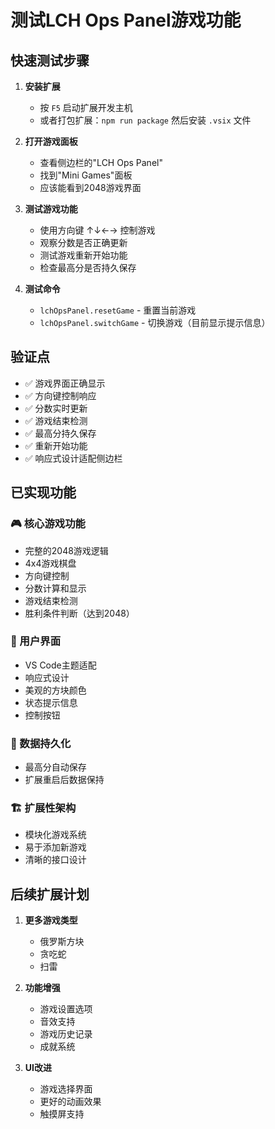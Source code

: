 # 测试LCH Ops Panel游戏功能

## 快速测试步骤

1. **安装扩展**
   - 按 `F5` 启动扩展开发主机
   - 或者打包扩展：`npm run package` 然后安装 `.vsix` 文件

2. **打开游戏面板**
   - 查看侧边栏的"LCH Ops Panel"
   - 找到"Mini Games"面板
   - 应该能看到2048游戏界面

3. **测试游戏功能**
   - 使用方向键 ↑↓←→ 控制游戏
   - 观察分数是否正确更新
   - 测试游戏重新开始功能
   - 检查最高分是否持久保存

4. **测试命令**
   - `lchOpsPanel.resetGame` - 重置当前游戏
   - `lchOpsPanel.switchGame` - 切换游戏（目前显示提示信息）

## 验证点

- ✅ 游戏界面正确显示
- ✅ 方向键控制响应
- ✅ 分数实时更新
- ✅ 游戏结束检测
- ✅ 最高分持久保存
- ✅ 重新开始功能
- ✅ 响应式设计适配侧边栏

## 已实现功能

### 🎮 核心游戏功能
- 完整的2048游戏逻辑
- 4x4游戏棋盘
- 方向键控制
- 分数计算和显示
- 游戏结束检测
- 胜利条件判断（达到2048）

### 🎨 用户界面
- VS Code主题适配
- 响应式设计
- 美观的方块颜色
- 状态提示信息
- 控制按钮

### 💾 数据持久化
- 最高分自动保存
- 扩展重启后数据保持

### 🏗️ 扩展性架构
- 模块化游戏系统
- 易于添加新游戏
- 清晰的接口设计

## 后续扩展计划

1. **更多游戏类型**
   - 俄罗斯方块
   - 贪吃蛇
   - 扫雷

2. **功能增强**
   - 游戏设置选项
   - 音效支持
   - 游戏历史记录
   - 成就系统

3. **UI改进**
   - 游戏选择界面
   - 更好的动画效果
   - 触摸屏支持
